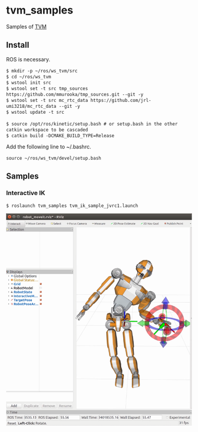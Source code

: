 # tvm_samples
Samples of [TVM](https://github.com/jrl-umi3218/tvm)

## Install

ROS is necessary.
```
$ mkdir -p ~/ros/ws_tvm/src
$ cd ~/ros/ws_tvm
$ wstool init src
$ wstool set -t src tmp_sources https://github.com/mmurooka/tmp_sources.git --git -y
$ wstool set -t src mc_rtc_data https://github.com/jrl-umi3218/mc_rtc_data --git -y
$ wstool update -t src

$ source /opt/ros/kinetic/setup.bash # or setup.bash in the other catkin workspace to be cascaded
$ catkin build -DCMAKE_BUILD_TYPE=Release

```

Add the following line to ~/.bashrc.
```
source ~/ros/ws_tvm/devel/setup.bash
```

## Samples

### Interactive IK
```
$ roslaunch tvm_samples tvm_ik_sample_jvrc1.launch
```

![](doc/images/tvm_ik_sample_jvrc1.png)
